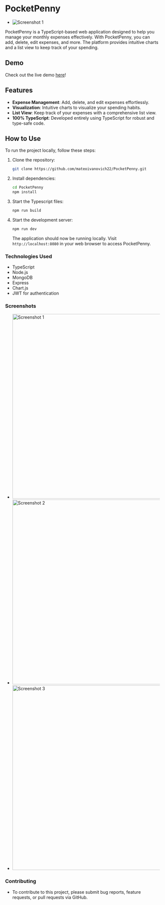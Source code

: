 # PocketPenny
- ![Screenshot 1](https://i.imgur.com/J85WXCD.png)

PocketPenny is a TypeScript-based web application designed to help you manage your monthly expenses effectively. With PocketPenny, you can add, delete, edit expenses, and more. The platform provides intuitive charts and a list view to keep track of your spending.

## Demo

Check out the live demo [here](#)!

## Features

- **Expense Management**: Add, delete, and edit expenses effortlessly.
- **Visualization**: Intuitive charts to visualize your spending habits.
- **List View**: Keep track of your expenses with a comprehensive list view.
- **100% TypeScript**: Developed entirely using TypeScript for robust and type-safe code.

## How to Use

To run the project locally, follow these steps:

1. Clone the repository:

   ```bash
   git clone https://github.com/mateoivanovich22/PocketPenny.git
   ```

2. Install dependencies:

   ```bash
   cd PocketPenny
   npm install
    ```

3. Start the Typescript files:
   ```bash
   npm run build
   ```
4. Start the development server:

   ```bash
   npm run dev
   ```

   The application should now be running locally. Visit `http://localhost:8080` in your web browser to access PocketPenny.


### Technologies Used
- TypeScript
- Node.js
- MongoDB
- Express
- Chart.js
- JWT for authentication

### Screenshots
- <img src="https://i.imgur.com/waRGQao.png" alt="Screenshot 1" width="600">
- <img src="https://i.imgur.com/ko708IP.png" alt="Screenshot 2" width="600">
- <img src="https://i.imgur.com/xhmwuhu.png" alt="Screenshot 3" width="600">

### Contributing
- To contribute to this project, please submit bug reports, feature requests, or pull requests via GitHub.
